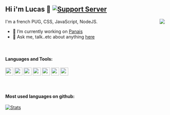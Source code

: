 ## Hi i'm Lucas 👋 [![Support Server](https://img.shields.io/discord/738122381062832180.svg?label=&logo=discord&logoColor=ffffff&color=7389D8&labelColor=6A7EC2)](https://discord.gg/D7pq3m3)

[<img align="right" src="https://github-readme-stats.vercel.app/api?username=LucasPanais&hide=contribs&show_icons=true&theme=dark">](https://github-readme-stats.vercel.app/api?username=LucasPanais&hide=contribs&show_icons=true&theme=dark)

I'm a french PUG, CSS, JavaScript, NodeJS.

- 🔭 I’m currently working on [Panais](https://top.gg/bot/707627135577358417)
- 💬 Ask me, talk..etc about anything [here](https://discord.gg/D7pq3m3)
  
ᅠ  
#### Languages and Tools:  

<code><img height="25" src="https://raw.githubusercontent.com/rahul-jha98/github_readme_icons/main/language_and_tools/square/javascript/javascript.png"></code>
<code><img height="25" src="https://raw.githubusercontent.com/rahul-jha98/github_readme_icons/main/language_and_tools/square/node/node.png"></code>
<code><img height="25" src="https://raw.githubusercontent.com/hussainweb/hussainweb/main/icons/vscode.png"></code>
<code><img height="25" src="https://raw.githubusercontent.com/rahul-jha98/github_readme_icons/main/language_and_tools/square/css/css.png"></code>
<code><img height="25" src="https://cdn.rawgit.com/pugjs/pug-logo/eec436cee8fd9d1726d7839cbe99d1f694692c0c/SVG/pug-final-logo-_-colour-128.svg"></code>
<code><img height="25" src="https://cdn.worldvectorlogo.com/logos/npm-2.svg"></code>
<code><img height="25" src="https://raw.githubusercontent.com/rahul-jha98/github_readme_icons/main/language_and_tools/square/bootstrap/bootstrap.png"></code>  
  
ᅠ  
#### Most used languages on github:    

[![Stats](https://github-readme-stats.vercel.app/api/top-langs/?username=LucasPanais&layout=compact&theme=dark)](https://github-readme-stats.vercel.app/api/top-langs/?username=LucasPanais&layout=compact&theme=dark)
